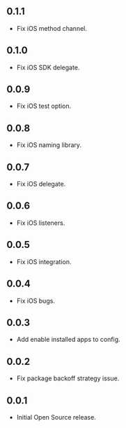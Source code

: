 ## 0.1.1

* Fix iOS method channel.

## 0.1.0

* Fix iOS SDK delegate.

## 0.0.9

* Fix iOS test option.

## 0.0.8

* Fix iOS naming library.

## 0.0.7

* Fix iOS delegate.

## 0.0.6

* Fix iOS listeners.

## 0.0.5

* Fix iOS integration.

## 0.0.4

* Fix iOS bugs.

## 0.0.3

* Add enable installed apps to config.

## 0.0.2

* Fix package backoff strategy issue.

## 0.0.1

* Initial Open Source release.


